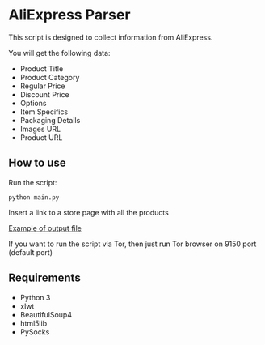 # AliExpress Parser

This script is designed to collect information from AliExpress.

You will get the following data:
- Product Title
- Product Category
- Regular Price
- Discount Price
- Options
- Item Specifics
- Packaging Details
- Images URL
- Product URL

## How to use

Run the script:

```
python main.py
```

Insert a link to a store page with all the products

[Example of output file](https://docs.google.com/spreadsheets/d/16AfFWPcB652sF1kQ5J1s7HF3ble-Lv57jGOUglsNg_8/edit?usp=sharing)

If you want to run the script via Tor, then just run Tor browser on 9150 port (default port)

## Requirements

- Python 3
- xlwt
- BeautifulSoup4
- html5lib
- PySocks
